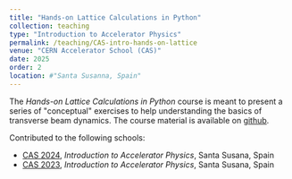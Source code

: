 ```yaml
---
title: "Hands-on Lattice Calculations in Python"
collection: teaching
type: "Introduction to Accelerator Physics"
permalink: /teaching/CAS-intro-hands-on-lattice
venue: "CERN Accelerator School (CAS)"
date: 2025
order: 2
location: #"Santa Susanna, Spain"
---
```


The *Hands-on Lattice Calculations in Python* course is meant to present a series of "conceptual" exercises to help understanding the basics of transverse beam dynamics. The course material is available on [github](https://github.com/cerncas/hands-on-lattice-exercises). 

Contributed to the following schools:
- [CAS 2024](https://indico.cern.ch/event/1356988/), *Introduction to Accelerator Physics*, Santa Susana, Spain
- [CAS 2023](https://indico.cern.ch/event/1226773/), *Introduction to Accelerator Physics*, Santa Susana, Spain